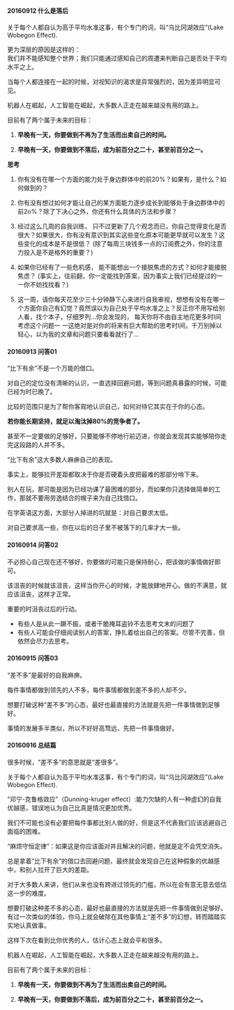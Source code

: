 
#### 20160912 什么是落后

关于每个人都自认为高于平均水准这事，有个专门的词，叫“乌比冈湖效应”(Lake Wobegon Effect).

更为深层的原因是这样的：  
我们并不能感知整个世界；我们只能通过感知自己的周遭来判断自己是否处于平均水平之上。

当每个人都连接在一起的时候，对视知识的渴求是异常强烈的，因为差异明显可见。

机器人在崛起，人工智能在崛起，大多数人正走在越来越没有用的路上。

目前有了两个属于未来的目标：

1. **早晚有一天，你要做到不再为了生活而出卖自己的时间。**

2. **早晚有一天，你要做到不落后，成为前百分之二十，甚至前百分之一。**

**思考**

1. 你有没有在哪一个方面的能力处于身边群体中的前20%？如果有，是什么？如何做到的？

2. 你有没有想过如何才能让自己的某方面能力逐步成长到能够处于身边群体中的前2o%？除了下决心之外，你还有什么具体的方法和步骤？

3. 经过这么几周的自我训练， 只不过更新了几个观念而已，你自己觉得变化是否很大？如果很大，你有没有意识到其实这些变化原本可能更早就可以发生？这些变化的成本是不是很低？ (除了每周三块钱多一点的订阅费之外，你的注意力投入是不是格外的重要？)

4. 如果你已经有了一些危机感， 能不能想出一个接脱焦虑的方式？如何才能接脱焦虑？ (事实上，往前翻，你一定能找到答案，因为事实上我们已经提过的一 一你不妨找找看？)

5. 这一周，请你每天花至少三十分钟静下心来进行自我审视，想想有没有在哪一个方面你自己有幻觉？竟然误以为自己处于平均水准之上？反正你不用写给别人看，找个本子，仔细罗列…你会发现的， 每天你将不由自主地花更多时l间考虑这个问题一 一这绝对是对你的将来有巨大帮助的思考时l间，千万别掉以轻心，以为我的文章和问题只要看看就行了…


#### 20160913 问答01
“比下有余”不是一个万能的借口。

对自己的定位没有清晰的认识，一直选择回避问题，等到问题真暴露的时候，可能已经为时已晚了。

比较的范围只是为了帮你客观地认识自己，如何对待它其实在于你的心态。

**若你能长期坚持，就足以淘汰掉80%的竞争者了。**

甚至不一定要做的足够好，只要能够不停地行前迈进，你就会发现其实能够陪你走完这段路的人并不多。

“比下有余”这大多数人麻痹自己的表现。

事实上，能够拉开差距都取决于你是否硬着头皮把最难的那部分啃下来。

别人在玩，那可能是因为已经功课了最困难的部分，而如果你只选择做简单的工作，那就不要用劳逸结合的幌子来为自己找借口。

在学英语这方面，大部分人掉进的坑就是：对自己要求太低。

对自己要求高一些，你在以后的日子里不被落下的几率才大一些。


#### 20160914 问答02

不必担心自己现在还不够好，你要做的可能只是保持耐心，把该做的事情做好即可。

该沮丧的时候就该沮丧，这样当你开心的时候，才能放肆地开心。做的不满意，就应该沮丧，这样才正常。

重要的时沮丧过后的行动。

- 有些人是从此一蹶不振，或者干脆掩耳盗铃不去思考文末的问题了
- 有些人可能会仔细阅读别人的答案，挣扎着给出自己的答案。尽管不完善，但依然会尽力去思考。

#### 20160915 问答03

“差不多”是最好的自我麻痹。

每件事情都做到领先的人不多，每件事情都做到差不多的人却不少。

想要打破这种“差不多”的心态，最好也最直接的方法就是先把一件事情做到足够好。

事情的发展多半类似，所以不好好高骛远，先把一件事情做好。

#### 20160916 总结篇

很多时候，“差不多”的意思就是“差很多”。

关于每个人都自认为高于平均水准这事，有个专门的词，叫“乌比冈湖效应”(Lake Wobegon Effect).

“邓宁-克鲁格效应”（Dunning-kruger effect）:能力欠缺的人有一种虚幻的自我优越感，错误地认为自己比真是情况更加优秀。


我们不可能也没有必要把每件事都比别人做的好，但是这不代表我们应该逃避自己面临的困难。

“麻烦守恒定律”：如果这是你应该面对并且解决的问题，他就是定不会凭空消失。

总是拿着“比下有余”的借口去回避问题，最终就会发现自己在这种假象的优越感中，和别人拉开了巨大的差距。

对于大多数人来讲，他们从来也没有跨进过领先的门槛，所以在会有意无意去低估这一步的难度。

想要打破这种差不多的心态，最好也最直接的方法就是先把一件事情做到足够好。有过一次类似的体验，你马上就会破除在其他事情上“差不多”的幻想，转而踏踏实实地认真做事。

这样下次在看到比你优秀的人，估计心态上就会平和很多。

机器人在崛起，人工智能在崛起，大多数人正走在越来越没有用的路上。

目前有了两个属于未来的目标：

1. **早晚有一天，你要做到不再为了生活而出卖自己的时间。**

2. **早晚有一天，你要做到不落后，成为前百分之二十，甚至前百分之一。**
